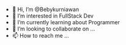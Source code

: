 - 👋 Hi, I’m @Bebykurniawan
- 👀 I’m interested in FullStack Dev
- 🌱 I’m currently learning about Programmer
- 💞️ I’m looking to collaborate on ...
- 📫 How to reach me ...

<!---
Bebykurniawan/Bebykurniawan is a ✨ special ✨ repository because its `README.md` (this file) appears on your GitHub profile.
You can click the Preview link to take a look at your changes.
--->
